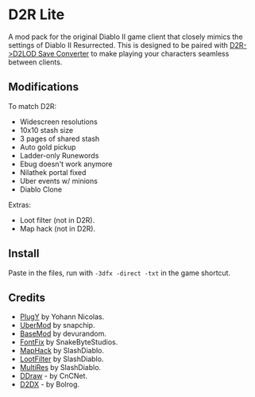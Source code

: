 # D2R Lite

A mod pack for the original Diablo II game client that closely mimics the settings of Diablo II Resurrected.  This is designed to be paired with [D2R->D2LOD Save Converter](https://github.com/whipowill/node-d2s-converter) to make playing your characters seamless between clients.

## Modifications

To match D2R:

- Widescreen resolutions
- 10x10 stash size
- 3 pages of shared stash
- Auto gold pickup
- Ladder-only Runewords
- Ebug doesn't work anymore
- Nilathek portal fixed
- Uber events w/ minions
- Diablo Clone

Extras:

- Loot filter (not in D2R).
- Map hack (not in D2R).

## Install

Paste in the files, run with ``-3dfx -direct -txt`` in the game shortcut.

## Credits

- [PlugY](http://plugy.free.fr/en/index.html) by Yohann Nicolas.
- [UberMod](https://github.com/Snapchip/D2UberMod) by snapchip.
- [BaseMod](https://d2mods.info/forum/viewtopic.php?t=65492) by devurandom.
- [FontFix](https://www.snakebytestudios.com/projects/mods/diablo-2-mods/#fixedfont) by SnakeByteStudios.
- [MapHack](https://github.com/youbetterdont/slashdiablo-maphack) by SlashDiablo.
- [LootFilter](https://www.reddit.com/r/slashdiablo/comments/hw0dro/announcing_slash_bh_199/) by SlashDiablo.
- [MultiRes](https://www.reddit.com/r/slashdiablo/comments/7z5uy1/hd_mod_and_maphack_new_release/) by SlashDiablo.
- [DDraw](https://github.com/CnCNet/cnc-ddraw/releases) - by CnCNet.
- [D2DX](https://github.com/bolrog/d2dx/releases) - by Bolrog.